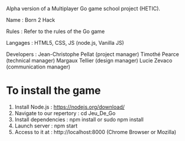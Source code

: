 Alpha version of a Multiplayer Go game school project (HETIC).

Name : Born 2 Hack

Rules : Refer to the rules of the Go game

Langages : HTML5, CSS, JS (node.js, Vanilla JS)

Developers : Jean-Christophe Pellat (project manager) Timothé Pearce (technical manager) Margaux Tellier (design manager) Lucie Zevaco (communication manager)

# To install the game #

1. Install Node.js : https://nodejs.org/download/
2. Navigate to our repertory : cd Jeu_De_Go
3. Install dependencies : npm install or sudo npm install
4. Launch server : npm start
5. Access to it at : http://localhost:8000 (Chrome Browser or Mozilla)